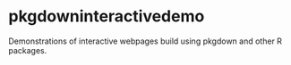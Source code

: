 # pkgdowninteractivedemo
Demonstrations of interactive webpages build using pkgdown and other R packages.
